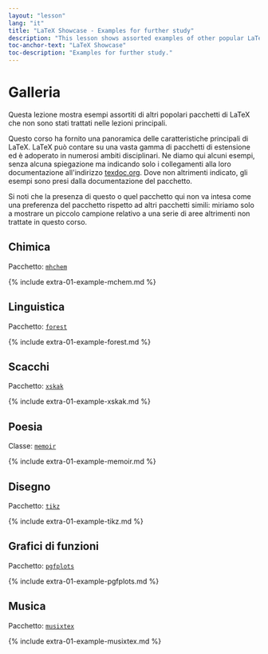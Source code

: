 ```yaml
---
layout: "lesson"
lang: "it"
title: "LaTeX Showcase - Examples for further study"
description: "This lesson shows assorted examples of other popular LaTeX packages that were not covered in the main lessons."
toc-anchor-text: "LaTeX Showcase"
toc-description: "Examples for further study."
---
```


# Galleria

<span
  class="summary">Questa lezione mostra esempi assortiti di altri popolari pacchetti di LaTeX che non sono stati trattati nelle lezioni principali.</span>

Questo corso ha fornito una panoramica delle caratteristiche principali di LaTeX.
LaTeX può contare su una vasta gamma di pacchetti di estensione ed è adoperato 
in numerosi ambiti disciplinari.
Ne diamo qui alcuni esempi, senza alcuna spiegazione ma indicando solo i collegamenti 
alla loro documentazione all'indirizzo [texdoc.org](https://texdoc.org).
Dove non altrimenti indicato, gli esempi sono presi dalla documentazione del
pacchetto.

<p
  class="hint">Si noti che la presenza di questo o quel pacchetto qui non va intesa come una preferenza del pacchetto rispetto ad altri pacchetti simili: miriamo solo a mostrare un piccolo campione relativo a una serie di aree altrimenti non trattate in questo corso.</p>

## Chimica

Pacchetto: [`mhchem`](https://texdoc.org/pkg/mhchem)

{% include extra-01-example-mchem.md %}

## Linguistica

Pacchetto: [`forest`](https://texdoc.org/pkg/forest)

{% include extra-01-example-forest.md %}

## Scacchi

<!-- not 2017 -->
Pacchetto: [`xskak`](https://texdoc.org/pkg/xskak)

{% include extra-01-example-xskak.md %}


## Poesia

Classe: [`memoir`](https://texdoc.org/pkg/memoir)

{% include extra-01-example-memoir.md %}


## Disegno
<!-- not 2017 -->
Pacchetto: [`tikz`](https://texdoc.org/pkg/tikz)


{% include extra-01-example-tikz.md %}


## Grafici di funzioni

Pacchetto: [`pgfplots`](https://texdoc.org/pkg/pgfplots)


{% include extra-01-example-pgfplots.md %}


## Musica

Pacchetto: [`musixtex`](https://texdoc.org/pkg/musixtex)



{% include extra-01-example-musixtex.md %}
